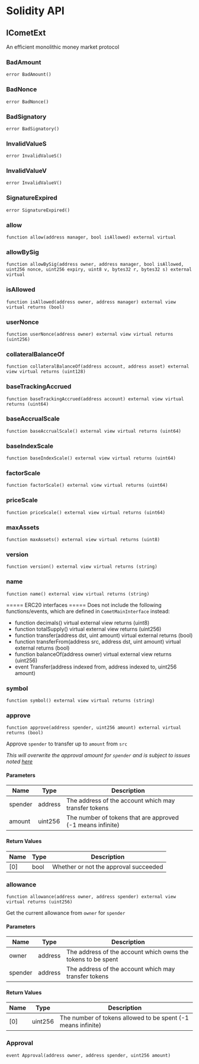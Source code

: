 # Solidity API

## ICometExt

An efficient monolithic money market protocol

### BadAmount

```solidity
error BadAmount()
```

### BadNonce

```solidity
error BadNonce()
```

### BadSignatory

```solidity
error BadSignatory()
```

### InvalidValueS

```solidity
error InvalidValueS()
```

### InvalidValueV

```solidity
error InvalidValueV()
```

### SignatureExpired

```solidity
error SignatureExpired()
```

### allow

```solidity
function allow(address manager, bool isAllowed) external virtual
```

### allowBySig

```solidity
function allowBySig(address owner, address manager, bool isAllowed, uint256 nonce, uint256 expiry, uint8 v, bytes32 r, bytes32 s) external virtual
```

### isAllowed

```solidity
function isAllowed(address owner, address manager) external view virtual returns (bool)
```

### userNonce

```solidity
function userNonce(address owner) external view virtual returns (uint256)
```

### collateralBalanceOf

```solidity
function collateralBalanceOf(address account, address asset) external view virtual returns (uint128)
```

### baseTrackingAccrued

```solidity
function baseTrackingAccrued(address account) external view virtual returns (uint64)
```

### baseAccrualScale

```solidity
function baseAccrualScale() external view virtual returns (uint64)
```

### baseIndexScale

```solidity
function baseIndexScale() external view virtual returns (uint64)
```

### factorScale

```solidity
function factorScale() external view virtual returns (uint64)
```

### priceScale

```solidity
function priceScale() external view virtual returns (uint64)
```

### maxAssets

```solidity
function maxAssets() external view virtual returns (uint8)
```

### version

```solidity
function version() external view virtual returns (string)
```

### name

```solidity
function name() external view virtual returns (string)
```

===== ERC20 interfaces =====
Does not include the following functions/events, which are defined in `CometMainInterface` instead:

- function decimals() virtual external view returns (uint8)
- function totalSupply() virtual external view returns (uint256)
- function transfer(address dst, uint amount) virtual external returns (bool)
- function transferFrom(address src, address dst, uint amount) virtual external returns (bool)
- function balanceOf(address owner) virtual external view returns (uint256)
- event Transfer(address indexed from, address indexed to, uint256 amount)

### symbol

```solidity
function symbol() external view virtual returns (string)
```

### approve

```solidity
function approve(address spender, uint256 amount) external virtual returns (bool)
```

Approve `spender` to transfer up to `amount` from `src`

_This will overwrite the approval amount for `spender`
and is subject to issues noted [here](https://eips.ethereum.org/EIPS/eip-20#approve)_

#### Parameters

| Name    | Type    | Description                                                |
| ------- | ------- | ---------------------------------------------------------- |
| spender | address | The address of the account which may transfer tokens       |
| amount  | uint256 | The number of tokens that are approved (-1 means infinite) |

#### Return Values

| Name | Type | Description                           |
| ---- | ---- | ------------------------------------- |
| [0]  | bool | Whether or not the approval succeeded |

### allowance

```solidity
function allowance(address owner, address spender) external view virtual returns (uint256)
```

Get the current allowance from `owner` for `spender`

#### Parameters

| Name    | Type    | Description                                                  |
| ------- | ------- | ------------------------------------------------------------ |
| owner   | address | The address of the account which owns the tokens to be spent |
| spender | address | The address of the account which may transfer tokens         |

#### Return Values

| Name | Type    | Description                                                  |
| ---- | ------- | ------------------------------------------------------------ |
| [0]  | uint256 | The number of tokens allowed to be spent (-1 means infinite) |

### Approval

```solidity
event Approval(address owner, address spender, uint256 amount)
```
